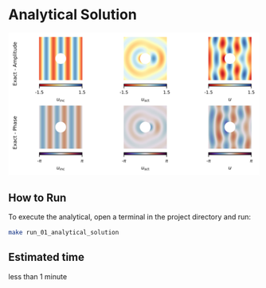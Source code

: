 # Analytical Solution

![displacement_exact](figures/04_displacement_exact.svg)

## How to Run

To execute the analytical, open a terminal in the project directory and run:

```bash
make run_01_analytical_solution
```

## Estimated time

less than 1 minute